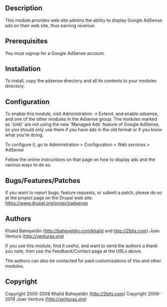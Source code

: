 Description
-----------
This module provides web site admins the ability to display Google AdSense
ads on their web site, thus earning revenue.


Prerequisites
-------------
You must signup for a Google AdSense account.


Installation
------------
To install, copy the adsense directory and all its contents to your modules
directory.


Configuration
-------------
To enable this module, visit Administration -> Extend, and enable adsense,
and one of the other modules in the Adsense group.  The modules marked as
'(old)' are not using the new 'Managed Ads' feature of Google AdSense, so
you should only use them if you have ads in the old format or if you know
what you're doing.

To configure it, go to Administration > Configuration > Web services > AdSense

Follow the online instructions on that page on how to display ads and the
various ways to do so.

Bugs/Features/Patches
---------------------
If you want to report bugs, feature requests, or submit a patch, please do
so at the project page on the Drupal web site.
https://www.drupal.org/project/adsense


Authors
-------
Khalid Baheyeldin (http://baheyeldin.com/khalid and http://2bits.com)
Joao Ventura      (http://venturas.org)

If you use this module, find it useful, and want to send the authors a thank
you note, then use the Feedback/Contact page at the URLs above.

The authors can also be contacted for paid customizations of this and other
modules.

Copyright
---------
Copyright 2005-2008 Khalid Baheyeldin (http://2bits.com)
Copyright 2008-2019 Joao Ventura      (http://venturas.org)
